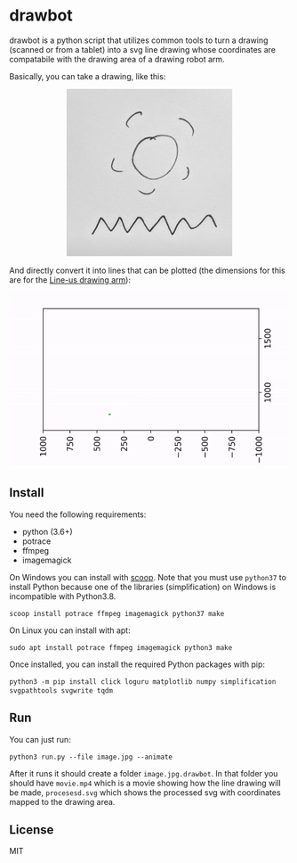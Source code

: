 # drawbot

drawbot is a python script that utilizes common tools to turn a drawing (scanned or from a tablet) into a svg line drawing whose coordinates are compatabile with the drawing area of a drawing robot arm.

Basically, you can take a drawing, like this:

<p align="center">
<img src=".github/sun.jpg" height=300>
</p>

And directly convert it into lines that can be plotted (the dimensions for this are for the [Line-us drawing arm](https://github.com/Line-us/Line-us-Programming/blob/master/Documentation/LineUsDrawingArea.pdf)):

![](.github/output.gif)

## Install

You need the following requirements:

- python (3.6+)
- potrace
- ffmpeg
- imagemagick

On Windows you can install with [scoop](https://scoop.sh/). Note that you must use `python37` to install Python because one of the libraries (simplification) on Windows is incompatible with Python3.8.

	scoop install potrace ffmpeg imagemagick python37 make

On Linux you can install with apt:
	
	sudo apt install potrace ffmpeg imagemagick python3 make

Once installed, you can install the required Python packages with pip:

	python3 -m pip install click loguru matplotlib numpy simplification svgpathtools svgwrite tqdm

## Run

You can just run:

	python3 run.py --file image.jpg --animate

After it runs it should create a folder `image.jpg.drawbot`. In that folder you should have `movie.mp4` which is a movie showing how the line drawing will be made,  `procesesd.svg` which shows the processed svg with coordinates mapped to the drawing area.


## License

MIT